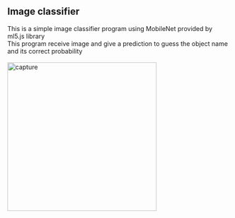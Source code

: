 ## Image classifier
This is a simple image classifier program using MobileNet provided by ml5.js library
<br>
This program receive image and give a prediction to guess the object name and its correct probability
<br><br>
<img width="337" alt="capture" src="https://user-images.githubusercontent.com/26543302/49329005-e072b400-f581-11e8-8a7e-7408578cf21f.PNG">
<br>
